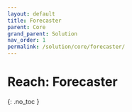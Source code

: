 ```yaml
---
layout: default
title: Forecaster
parent: Core
grand_parent: Solution
nav_order: 1
permalink: /solution/core/forecaster/
---
```


# Reach: Forecaster
{: .no_toc }